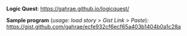 **Logic Quest**: https://gahrae.github.io/logicquest/

**Sample program** (_usage: load story > Gist Link > Paste_): https://gist.github.com/gahrae/ecfe932cf6ecf65a403b1404b0a1c28a
